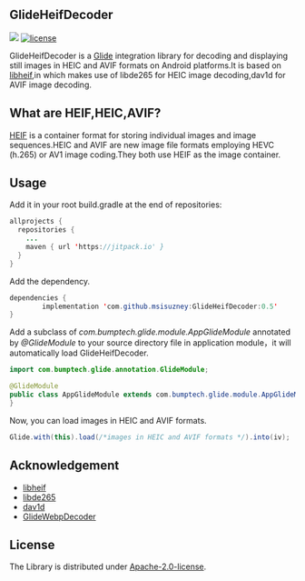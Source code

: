 ## GlideHeifDecoder
[![](https://jitpack.io/v/msisuzney/GlideHeifDecoder.svg)](https://jitpack.io/#msisuzney/GlideHeifDecoder)
[![license](http://img.shields.io/badge/license-Apache2.0-brightgreen.svg?style=flat)](https://github.com/msisuzney/GlideHeifDecoder/blob/main/LICENSE)

GlideHeifDecoder is a [Glide](https://github.com/bumptech/glide) integration library for decoding and displaying still images in HEIC and AVIF formats on Android platforms.It is based on [libheif](https://github.com/strukturag/libheif),in which  makes use of libde265 for HEIC image decoding,dav1d for AVIF image decoding.

## What are HEIF,HEIC,AVIF?
[HEIF](https://en.wikipedia.org/wiki/High_Efficiency_Image_File_Format) is a container format for storing individual images and image sequences.HEIC and AVIF are new image file formats employing HEVC (h.265) or AV1 image coding.They both use HEIF as the image container.
## Usage
Add it in your root build.gradle at the end of repositories:
```java
allprojects {
  repositories {
    ...
    maven { url 'https://jitpack.io' }
  }
}
```
Add the dependency.
```java
dependencies {
        implementation 'com.github.msisuzney:GlideHeifDecoder:0.5'
}
```
Add a subclass of *com.bumptech.glide.module.AppGlideModule* annotated by *@GlideModule* to your source directory
file in application module，it will automatically load GlideHeifDecoder.
```java
import com.bumptech.glide.annotation.GlideModule;

@GlideModule
public class AppGlideModule extends com.bumptech.glide.module.AppGlideModule {
}

```

Now, you can load images in HEIC and AVIF formats.
```java
Glide.with(this).load(/*images in HEIC and AVIF formats */).into(iv);
```

## Acknowledgement
* [libheif](https://github.com/strukturag/libheif)
* [libde265](https://github.com/strukturag/libde265)
* [dav1d](https://github.com/validvoid/dav1d)
* [GlideWebpDecoder](https://github.com/zjupure/GlideWebpDecoder)

## License
The Library is distributed under [Apache-2.0-license](https://github.com/msisuzney/GlideHeifDecoder/blob/main/LICENSE).
